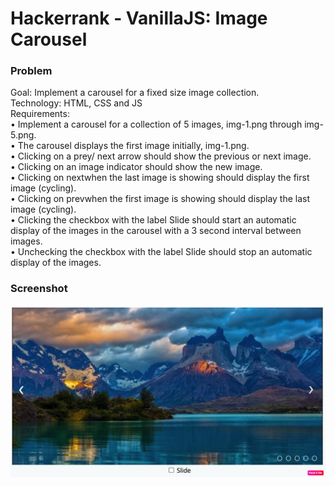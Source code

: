 # Hackerrank - VanillaJS: Image Carousel 

### Problem
Goal: Implement a carousel for a fixed size image collection. <br />
Technology: HTML, CSS and JS <br />
Requirements: <br />
• Implement a carousel for a collection of 5 images, img-1.png through img-5.png. <br />
• The carousel displays the first image initially, img-1.png. <br />
• Clicking on a prey/ next arrow should show the previous or next image. <br />
• Clicking on an image indicator should show the new image. <br />
• Clicking on nextwhen the last image is showing should display the first image (cycling). <br />
• Clicking on prevwhen the first image is showing should display the last image (cycling). <br />
• Clicking the checkbox with the label Slide should start an automatic display of the images in the carousel with a 3 second interval between images. <br />
• Unchecking the checkbox with the label Slide should stop an automatic display of the images. <br />


### Screenshot
<div align="center">
  <img width="600" src="/screenshot.png" />
</div>
